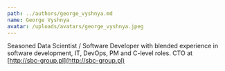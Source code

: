 ```yaml
---
path: ../authors/george_vyshnya.md
name: George Vyshnya
avatar: /uploads/avatars/george_vyshnya.jpeg
---
```


Seasoned Data Scientist / Software Developer with blended experience in software
development, IT, DevOps, PM and C-level roles. CTO at
[http://sbc-group.pl](http://sbc-group.pl)
